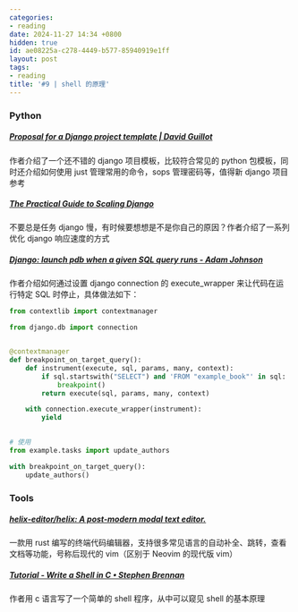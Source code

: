 ```yaml
---
categories:
- reading
date: 2024-11-27 14:34 +0800
hidden: true
id: ae08225a-c278-4449-b577-85940919e1ff
layout: post
tags:
- reading
title: '#9 | shell 的原理'
---
```


### Python

##### [Proposal for a Django project template \| David Guillot](https://david.guillot.me/en/posts/tech/proposal-for-a-django-project-template/ "Proposal for a Django project template \| David Guillot")

作者介绍了一个还不错的 django 项目模板，比较符合常见的 python 包模板，同时还介绍如何使用 just 管理常用的命令，sops 管理密码等，值得新 django 项目参考



##### [The Practical Guide to Scaling Django](https://slimsaas.com/blog/django-scaling-performance/ "The Practical Guide to Scaling Django")

不要总是任务 django 慢，有时候要想想是不是你自己的原因？作者介绍了一系列优化 django 响应速度的方式



##### [Django: launch pdb when a given SQL query runs - Adam Johnson](https://adamj.eu/tech/2024/12/05/django-sql-breakpoint/?utm_campaign=Django%2BNewsletter&utm_medium=email&utm_source=Django_Newsletter_263 "Django: launch pdb when a given SQL query runs - Adam Johnson")

作者介绍如何通过设置 django connection 的 execute_wrapper 来让代码在运行特定 SQL 时停止，具体做法如下：

```python
from contextlib import contextmanager

from django.db import connection


@contextmanager
def breakpoint_on_target_query():
    def instrument(execute, sql, params, many, context):
        if sql.startswith("SELECT") and 'FROM "example_book"' in sql:
            breakpoint()
        return execute(sql, params, many, context)

    with connection.execute_wrapper(instrument):
        yield
        

# 使用
from example.tasks import update_authors

with breakpoint_on_target_query():
    update_authors()
```



### Tools

##### [helix-editor/helix: A post-modern modal text editor.](https://github.com/helix-editor/helix "helix-editor/helix: A post-modern modal text editor.")

一款用 rust 编写的终端代码编辑器，支持很多常见语言的自动补全、跳转，查看文档等功能，号称后现代的 vim（区别于 Neovim 的现代版 vim）



##### [Tutorial - Write a Shell in C • Stephen Brennan](https://brennan.io/2015/01/16/write-a-shell-in-c/ "Tutorial - Write a Shell in C • Stephen Brennan")

作者用 c 语言写了一个简单的 shell 程序，从中可以窥见 shell 的基本原理